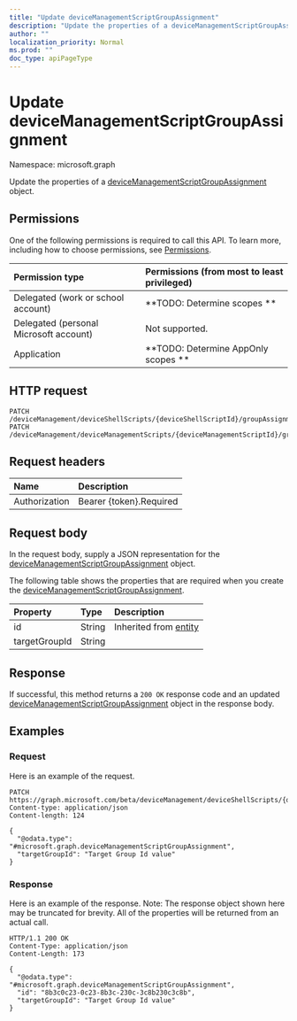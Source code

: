 ```yaml
---
title: "Update deviceManagementScriptGroupAssignment"
description: "Update the properties of a deviceManagementScriptGroupAssignment object."
author: ""
localization_priority: Normal
ms.prod: ""
doc_type: apiPageType
---
```


# Update deviceManagementScriptGroupAssignment

Namespace: microsoft.graph

Update the properties of a [deviceManagementScriptGroupAssignment](../resources/devicemanagementscriptgroupassignment.md) object.

## Permissions
One of the following permissions is required to call this API. To learn more, including how to choose permissions, see [Permissions](/concepts/permissions-reference.md).

|Permission type|Permissions (from most to least privileged)|
|:---|:---|
|Delegated (work or school account)|**TODO: Determine scopes **|
|Delegated (personal Microsoft account)|Not supported.|
|Application|**TODO: Determine AppOnly scopes **|

## HTTP request
<!-- {
  "blockType": "ignored"
}
-->
``` http
PATCH /deviceManagement/deviceShellScripts/{deviceShellScriptId}/groupAssignments/{deviceManagementScriptGroupAssignmentId}
PATCH /deviceManagement/deviceManagementScripts/{deviceManagementScriptId}/groupAssignments/{deviceManagementScriptGroupAssignmentId}
```

## Request headers
|Name|Description|
|:---|:---|
|Authorization|Bearer {token}.Required|

## Request body
In the request body, supply a JSON representation for the [deviceManagementScriptGroupAssignment](../resources/devicemanagementscriptgroupassignment.md) object.

The following table shows the properties that are required when you create the [deviceManagementScriptGroupAssignment](../resources/devicemanagementscriptgroupassignment.md).

|Property|Type|Description|
|:---|:---|:---|
|id|String| Inherited from [entity](../resources/entity.md)|
|targetGroupId|String||



## Response
If successful, this method returns a `200 OK` response code and an updated [deviceManagementScriptGroupAssignment](../resources/devicemanagementscriptgroupassignment.md) object in the response body.

## Examples

### Request
Here is an example of the request.
<!-- {
  "blockType": "request",
  "name": "update_devicemanagementscriptgroupassignment"
}
-->
``` http
PATCH https://graph.microsoft.com/beta/deviceManagement/deviceShellScripts/{deviceShellScriptId}/groupAssignments/{deviceManagementScriptGroupAssignmentId}
Content-type: application/json
Content-length: 124

{
  "@odata.type": "#microsoft.graph.deviceManagementScriptGroupAssignment",
  "targetGroupId": "Target Group Id value"
}
```

### Response
Here is an example of the response. Note: The response object shown here may be truncated for brevity. All of the properties will be returned from an actual call.
<!-- {
  "blockType": "response",
  "truncated": true
}
-->
``` http
HTTP/1.1 200 OK
Content-Type: application/json
Content-Length: 173

{
  "@odata.type": "#microsoft.graph.deviceManagementScriptGroupAssignment",
  "id": "8b3c0c23-0c23-8b3c-230c-3c8b230c3c8b",
  "targetGroupId": "Target Group Id value"
}
```

